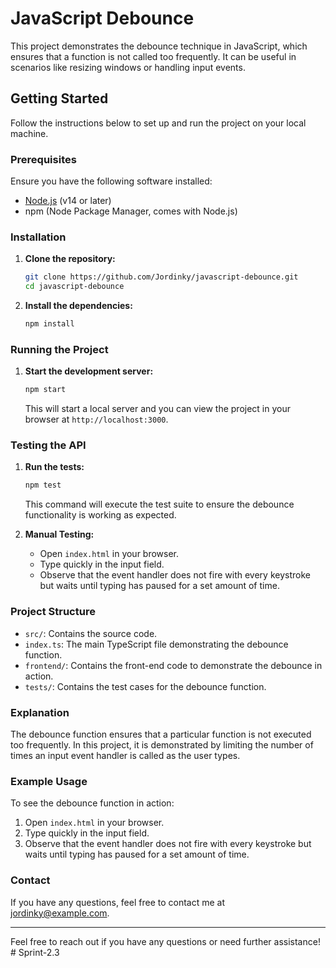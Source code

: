 # JavaScript Debounce

This project demonstrates the debounce technique in JavaScript, which ensures that a function is not called too frequently. It can be useful in scenarios like resizing windows or handling input events.

## Getting Started

Follow the instructions below to set up and run the project on your local machine.

### Prerequisites

Ensure you have the following software installed:

- [Node.js](https://nodejs.org/) (v14 or later)
- npm (Node Package Manager, comes with Node.js)

### Installation

1. **Clone the repository:**

    ```bash
    git clone https://github.com/Jordinky/javascript-debounce.git
    cd javascript-debounce
    ```

2. **Install the dependencies:**

    ```bash
    npm install
    ```

### Running the Project

1. **Start the development server:**

    ```bash
    npm start
    ```

    This will start a local server and you can view the project in your browser at `http://localhost:3000`.

### Testing the API

1. **Run the tests:**

    ```bash
    npm test
    ```

    This command will execute the test suite to ensure the debounce functionality is working as expected.

2. **Manual Testing:**

    - Open `index.html` in your browser.
    - Type quickly in the input field.
    - Observe that the event handler does not fire with every keystroke but waits until typing has paused for a set amount of time.

### Project Structure

- `src/`: Contains the source code.
- `index.ts`: The main TypeScript file demonstrating the debounce function.
- `frontend/`: Contains the front-end code to demonstrate the debounce in action.
- `tests/`: Contains the test cases for the debounce function.

### Explanation

The debounce function ensures that a particular function is not executed too frequently. In this project, it is demonstrated by limiting the number of times an input event handler is called as the user types.

### Example Usage

To see the debounce function in action:

1. Open `index.html` in your browser.
2. Type quickly in the input field.
3. Observe that the event handler does not fire with every keystroke but waits until typing has paused for a set amount of time.

### Contact

If you have any questions, feel free to contact me at [jordinky@example.com](mailto:jordinky@example.com).

---

Feel free to reach out if you have any questions or need further assistance!
#   S p r i n t - 2 . 3  
 